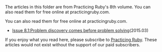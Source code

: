 The articles in this folder are from Practicing Ruby's 8th volume.
You can also read them for free online at practicingruby.com.

You can also read them for free online at practicingruby.com.

* [Issue 8.1:Problem discovery comes before problem solving](https://practicingruby.com/articles/problem-discovery)(2015.03)

If you enjoy what you read here, please subscribe to [Practicing Ruby](http://practicingruby.com). These articles would not exist without the support of our paid subscribers.